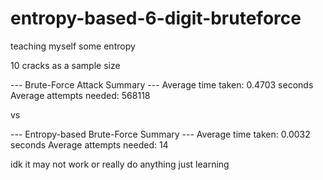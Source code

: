 # entropy-based-6-digit-bruteforce
teaching myself some entropy




10 cracks as a sample size




--- Brute-Force Attack Summary ---
Average time taken: 0.4703 seconds
Average attempts needed: 568118


vs


--- Entropy-based Brute-Force Summary ---
Average time taken: 0.0032 seconds
Average attempts needed: 14

idk it may not work or really do anything just learning
